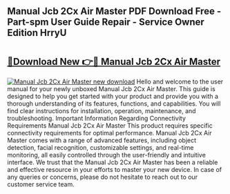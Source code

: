 ## Manual Jcb 2Cx Air Master PDF Download Free - Part-spm User Guide Repair - Service Owner Edition HrryU

# <h2><a href="http://bc48272.oget.top/?id=Manual+Jcb+2Cx+Air+Master">🔗Download New 👉🔴 Manual Jcb 2Cx Air Master</a></h2>

[![Manual Jcb 2Cx Air Master new download](https://i.imgur.com/5g1atiW.png)](http://bc48272.oget.top/?id=Manual+Jcb+2Cx+Air+Master)
Hello and welcome to the user manual for your newly unboxed Manual Jcb 2Cx Air Master. This guide is designed to help you get started with your product and provide you with a thorough understanding of its features, functions, and capabilities. You will find clear instructions for installation, operation, maintenance, and troubleshooting. Important Information Regarding Connectivity Requirements Manual Jcb 2Cx Air Master This product requires specific connectivity requirements for optimal performance. Manual Jcb 2Cx Air Master comes with a range of advanced features, including object detection, facial recognition, customizable settings, and real-time monitoring, all easily controlled through the user-friendly and intuitive interface. We trust that the Manual Jcb 2Cx Air Master has been a reliable and effective resource in your efforts to master your new device. In case of any queries or concerns, please do not hesitate to reach out to our customer service team.
